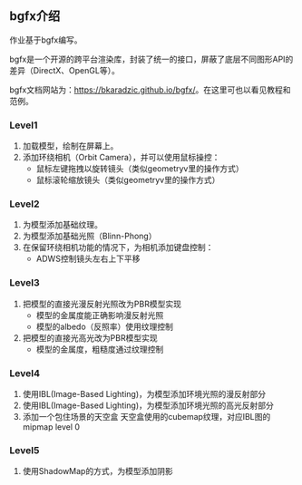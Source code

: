 
## bgfx介绍

作业基于bgfx编写。

bgfx是一个开源的跨平台渲染库，封装了统一的接口，屏蔽了底层不同图形API的差异（DirectX、OpenGL等）。

bgfx文档网站为：<https://bkaradzic.github.io/bgfx/>。在这里可也以看见教程和范例。


### Level1

1. 加载模型，绘制在屏幕上。
2. 添加环绕相机（Orbit Camera），并可以使用鼠标操控：
	- 鼠标左键拖拽以旋转镜头（类似geometryv里的操作方式）
	- 鼠标滚轮缩放镜头（类似geometryv里的操作方式）

### Level2

1. 为模型添加基础纹理。
2. 为模型添加基础光照（Blinn-Phong）
3. 在保留环绕相机功能的情况下，为相机添加键盘控制：
	- ADWS控制镜头左右上下平移

### Level3

1. 把模型的直接光漫反射光照改为PBR模型实现
    - 模型的金属度能正确影响漫反射光照
    - 模型的albedo（反照率）使用纹理控制
2. 把模型的直接光高光改为PBR模型实现
    - 模型的金属度，粗糙度通过纹理控制

### Level4

1. 使用IBL(Image-Based Lighting)，为模型添加环境光照的漫反射部分
2. 使用IBL(Image-Based Lighting)，为模型添加环境光照的高光反射部分
3. 添加一个包住场景的天空盒
    天空盒使用的cubemap纹理，对应IBL图的mipmap level 0

### Level5

1. 使用ShadowMap的方式，为模型添加阴影